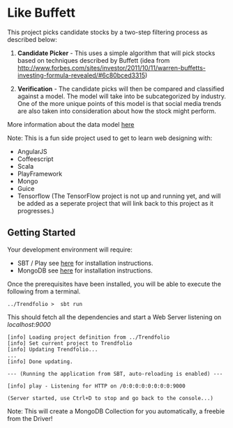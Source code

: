 Like Buffett
===========
This project picks candidate stocks by a two-step filtering process as described below:

1. **Candidate Picker** - This uses a simple algorithm that will pick stocks based on techniques described by Buffett
   (idea from http://www.forbes.com/sites/investor/2011/10/11/warren-buffetts-investing-formula-revealed/#6c80bced3315)

2. **Verification** - The candidate picks will then be compared and classified against a model. The model will take into
   be subcategorized by industry. One of the more unique points of this model is that social media trends are also taken
   into consideration about how the stock might perform.

More information about the data model [here](https://github.com/p-shen/prototypes/blob/master/Trendfolio/Trendfolio_Model/model.md)


Note: This is a fun side project used to get to learn web designing with:
*   AngularJS
*   Coffeescript
*   Scala
*   PlayFramework
*   Mongo
*   Guice
*   Tensorflow (The TensorFlow project is not up and running yet, and will be added as a seperate project that will
link back to this project as it progresses.)

Getting Started
----------

Your development environment will require:
*  SBT / Play see [here](http://www.scala-sbt.org/0.13/docs/index.html) for installation instructions.
*  MongoDB see [here](https://www.mongodb.com/download-center?jmp=nav) for installation instructions.

Once the prerequisites have been installed, you will be able to execute the following from a terminal.

```
../Trendfolio >  sbt run
```

This should fetch all the dependencies and start a Web Server listening on *localhost:9000*

```
[info] Loading project definition from ../Trendfolio
[info] Set current project to Trendfolio
[info] Updating Trendfolio...
...
[info] Done updating.

--- (Running the application from SBT, auto-reloading is enabled) ---

[info] play - Listening for HTTP on /0:0:0:0:0:0:0:0:9000

(Server started, use Ctrl+D to stop and go back to the console...)

```

Note: This will create a MongoDB Collection for you automatically, a freebie from the Driver!